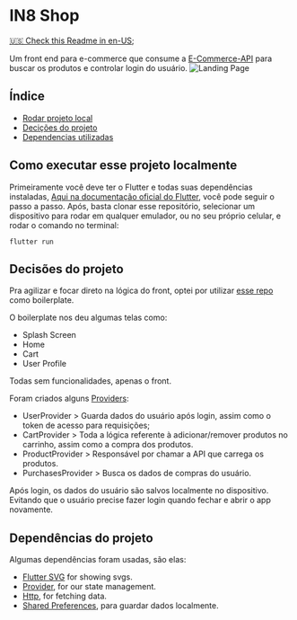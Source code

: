 # IN8 Shop
[🇺🇸 Check this Readme in en-US](./README-pt_BR.md);

Um front end para e-commerce que consume a [E-Commerce-API](https://github.com/vasconceloscezar/e-commerce-api) para buscar os produtos e controlar login do usuário. 
![Landing Page](https://user-images.githubusercontent.com/97035956/217627728-c5aed821-a613-4169-8f95-9b08e1c48281.png)


## Índice

- [Rodar projeto local](#project-setup)
- [Decições do projeto](#project-decisions)
- [Dependencias utilizadas](#project-dependencies)


## Como executar esse projeto localmente <a name="project-setup">
Primeiramente você deve ter o Flutter e todas suas dependências instaladas, [Aqui na documentação oficial do Flutter](https://docs.flutter.dev/get-started/install), você pode seguir o passo a passo. 
Após, basta clonar esse repositório, selecionar um dispositivo para rodar em qualquer emulador, ou no seu próprio celular, e rodar o comando no terminal:

```shell
flutter run
```

## Decisões do projeto <a name="project-decisions"></a>
Pra agilizar e focar direto na lógica do front, optei por utilizar [esse repo](https://github.com/abuanwar072/E-commerce-Complete-Flutter-UI) como boilerplate.

O boilerplate nos deu algumas telas como: 
- Splash Screen
- Home
- Cart
- User Profile

Todas sem funcionalidades, apenas o front. 

Foram criados alguns [Providers](./providers/): 
- UserProvider > Guarda dados do usuário após login, assim como o token de acesso para requisições; 
- CartProvider > Toda a lógica referente à adicionar/remover produtos no carrinho, assim como a compra dos produtos. 
- ProductProvider > Responsável por chamar a API que carrega os produtos. 
- PurchasesProvider > Busca os dados de compras do usuário.


Após login, os dados do usuário são salvos localmente no dispositivo. Evitando que o usuário precise fazer login quando fechar e abrir o app novamente. 


## Dependências do projeto <a name="project-dependencies"></a>

Algumas dependências foram usadas, são elas: 

- [Flutter SVG](https://pub.dev/packages/flutter_svg) for showing svgs.
- [Provider](https://pub.dev/packages/provider), for our state management.
- [Http](https://pub.dev/packages/http), for fetching data.
- [Shared Preferences](https://pub.dev/packages/shared_preferences), para guardar dados localmente.
